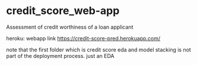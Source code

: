 # credit_score_web-app

Assessment of credit worthiness of a loan applicant

heroku: webapp link https://credit-score-pred.herokuapp.com/

note that the first folder which is credit score eda and model stacking is not part of the deployment process. just an EDA



